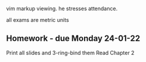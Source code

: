 vim markup viewing.
he stresses attendance.

all exams are metric units

## Homework - due Monday 24-01-22

Print all slides and 3-ring-bind them
Read Chapter 2
